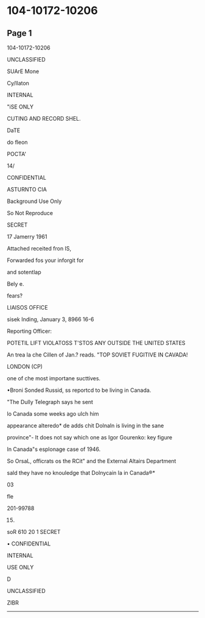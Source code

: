 # 104-10172-10206

## Page 1

104-10172-10206

UNCLASSIFIED

SUArE Mone

Cy/llaton

INTERNAL

"iSE ONLY

CUTING AND RECORD SHEL.

DaTE

do fleon

POCTA'

14/

CONFIDENTIAL

ASTURNTO CIA

Background Use Only

So Not Reproduce

SECRET

17 Jamerry 1961

Attached receited fron IS,

Forwarded fos your inforgit for

and sotentlap

Bely e.

fears?

LIAISOS OFFICE

sisek Inding, January 3, 8966 16-6

Reporting Officer:

POTETIL LIFT VIOLATOSS T'STOS ANY OUTSIDE THE UNITED STATES

An trea la che Cillen of Jan.? reads. "TOP SOVIET FUGITIVE IN CAVADA!

LONDON (CP)

one of che most importane sucttives.

•Broni Sonded Russid, ss reportcd to be living in Canada.

"The Dully Telegraph says he sent

lo Canada some weeks ago ulch him

appearance alteredo* de adds chit Dolnaln is living in the sane

province"- It does not say which one as Igor Gourenko: key figure

In Canada"s esplonage case of 1946.

So OrsaL, officrats os the RCit" and the External Altairs Department

sald they have no knouledge that Dolnycain la in Canada®*

03

fle

201-99788

15.

soR 610 20 1 SECRET

• CONFIDENTIAL

INTERNAL

USE ONLY

D

UNCLASSIFIED

ZIBR

---


